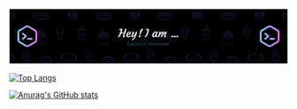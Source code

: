 ![Header](./github-header-image.png)

[![Top Langs](https://github-readme-stats.vercel.app/api/top-langs/?username=yurseria&layout=compact&theme=buefy)](https://github.com/anuraghazra/github-readme-stats)

[![Anurag's GitHub stats](https://github-readme-stats.vercel.app/api?username=yurseria&count_private=true&show_icons=true&theme=buefy)](https://github.com/anuraghazra/github-readme-stats)


<!--
- 👋 Hi, I’m @yurseria
- 👀 I’m interested in ...
- 🌱 I’m currently learning ...
- 💞️ I’m looking to collaborate on ...
- 📫 How to reach me ...
-->

<!---
yurseria/yurseria is a ✨ special ✨ repository because its `README.md` (this file) appears on your GitHub profile.
You can click the Preview link to take a look at your changes.
--->
